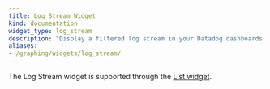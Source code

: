 ```yaml
---
title: Log Stream Widget
kind: documentation
widget_type: log_stream
description: "Display a filtered log stream in your Datadog dashboards."
aliases:
- /graphing/widgets/log_stream/
---
```


<div class="alert alert-warning">The Log Stream widget is supported through the <a href="https://docs.datadoghq.com/dashboards/widgets/list/">List widget</a>.</div>

